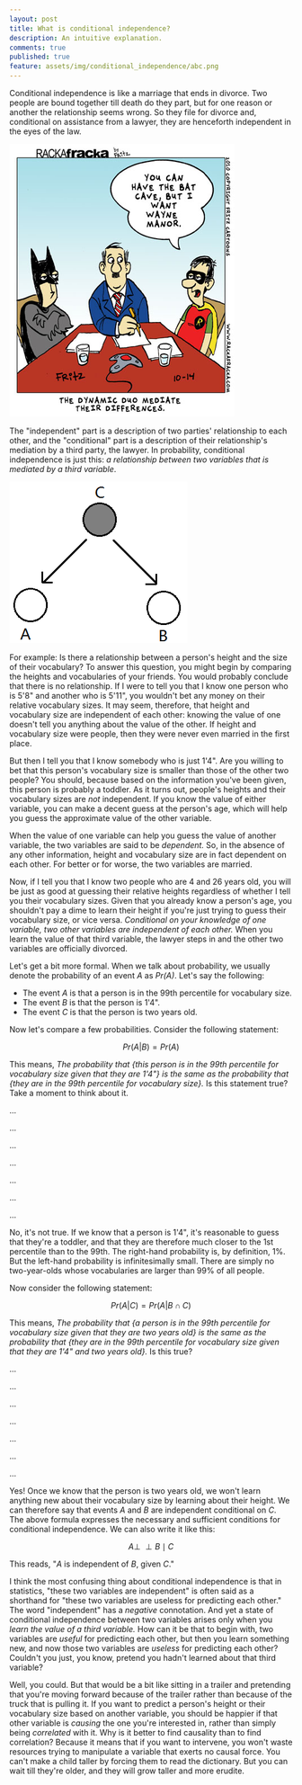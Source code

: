 ```yaml
---
layout: post
title: What is conditional independence?
description: An intuitive explanation.
comments: true
published: true
feature: assets/img/conditional_independence/abc.png
---
```


Conditional independence is like a marriage that ends in divorce. Two people are bound together till death do they part, but for one reason or another the relationship seems wrong. So they file for divorce and, conditional on assistance from a lawyer, they are henceforth independent in the eyes of the law.

![](../assets/img/conditional_independence/batman_robin_divorce.png)

The "independent" part is a description of two parties' relationship to each other, and the "conditional" part is a description of their relationship's mediation by a third party, the lawyer. In probability, conditional independence is just this: *a relationship between two variables that is mediated by a third variable*.

![](../assets/img/conditional_independence/abc.png)

For example: Is there a relationship between a person's height and the size of their vocabulary? To answer this question, you might begin by comparing the heights and vocabularies of your friends. You would probably conclude that there is no relationship. If I were to tell you that I know one person who is 5'8" and another who is 5'11", you wouldn't bet any money on their relative vocabulary sizes. It may seem, therefore, that height and vocabulary size are independent of each other: knowing the value of one doesn't tell you anything about the value of the other. If height and vocabulary size were people, then they were never even married in the first place.

But then I tell you that I know somebody who is just 1'4". Are you willing to bet that this person's vocabulary size is smaller than those of the other two people? You should, because based on the information you've been given, this person is probably a toddler. As it turns out, people's heights and their vocabulary sizes are *not* independent. If you know the value of either variable, you can make a decent guess at the person's age, which will help you guess the approximate value of the other variable.

When the value of one variable can help you guess the value of another variable, the two variables are said to be *dependent.* So, in the absence of any other information, height and vocabulary size are in fact dependent on each other. For better or for worse, the two variables are married.

Now, if I tell you that I know two people who are 4 and 26 years old, you will be just as good at guessing their relative heights regardless of whether I tell you their vocabulary sizes. Given that you already know a person's age, you shouldn't pay a dime to learn their height if you're just trying to guess their vocabulary size, or vice versa. *Conditional on your knowledge of one variable, two other variables are independent of each other.* When you learn the value of that third variable, the lawyer steps in and the other two variables are officially divorced.

Let's get a bit more formal. When we talk about probability, we usually denote the probability of an event *A* as *Pr(A)*. Let's say the following:

* The event *A* is that a person is in the 99th percentile for vocabulary size.
* The event *B* is that the person is 1'4".
* The event *C* is that the person is two years old.

Now let's compare a few probabilities. Consider the following statement:

$$Pr(A|B)=Pr(A)$$

This means, *The probability that {this person is in the 99th percentile for vocabulary size given that they are 1'4"} is the same as the probability that {they are in the 99th percentile for vocabulary size}.* Is this statement true? Take a moment to think about it.

...

...

...

...

...

...

...

No, it's not true. If we know that a person is 1'4", it's reasonable to guess that they're a toddler, and that they are therefore much closer to the 1st percentile than to the 99th. The right-hand probability is, by definition, 1%. But the left-hand probability is infinitesimally small. There are simply no two-year-olds whose vocabularies are larger than 99% of all people.

Now consider the following statement:

$$Pr(A|C)=Pr(A|B \cap C)$$

This means, *The probability that {a person is in the 99th percentile for vocabulary size given that they are two years old} is the same as the probability that {they are in the 99th percentile for vocabulary size given that they are 1'4" and two years old}.* Is this true?

...

...

...

...

...

...

...

Yes! Once we know that the person is two years old, we won't learn anything new about their vocabulary size by learning about their height. We can therefore say that events *A* and *B* are independent conditional on *C*. The above formula expresses the necessary and sufficient conditions for conditional independence. We can also write it like this:

$$A\perp \!\!\!\perp B\mid C$$

This reads, "*A* is independent of *B*, given *C*."

I think the most confusing thing about conditional independence is that in statistics, "these two variables are independent" is often said as a shorthand for "these two variables are useless for predicting each other." The word "independent" has a *negative* connotation. And yet a state of conditional independence between two variables arises only when you *learn the value of a third variable.* How can it be that to begin with, two variables are *useful* for predicting each other, but then you learn something new, and now those two variables are *useless* for predicting each other? Couldn't you just, you know, pretend you hadn't learned about that third variable?

Well, you could. But that would be a bit like sitting in a trailer and pretending that you're moving forward because of the trailer rather than because of the truck that is pulling it. If you want to predict a person's height or their vocabulary size based on another variable, you should be happier if that other variable is *causing* the one you're interested in, rather than simply being *correlated* with it. Why is it better to find causality than to find correlation? Because it means that if you want to intervene, you won't waste resources trying to manipulate a variable that exerts no causal force. You can't make a child taller by forcing them to read the dictionary. But you can wait till they're older, and they will grow taller and more erudite.